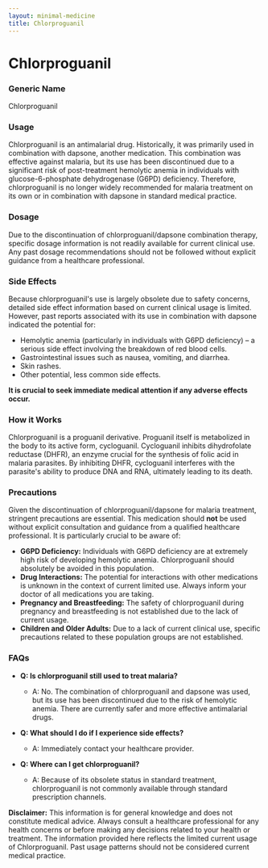 ```yaml
---
layout: minimal-medicine
title: Chlorproguanil
---
```


# Chlorproguanil
### Generic Name
Chlorproguanil

### Usage
Chlorproguanil is an antimalarial drug.  Historically, it was primarily used in combination with dapsone, another medication. This combination was effective against malaria, but its use has been discontinued due to a significant risk of post-treatment hemolytic anemia in individuals with glucose-6-phosphate dehydrogenase (G6PD) deficiency.  Therefore, chlorproguanil is no longer widely recommended for malaria treatment on its own or in combination with dapsone in standard medical practice.


### Dosage
Due to the discontinuation of chlorproguanil/dapsone combination therapy, specific dosage information is not readily available for current clinical use.  Any past dosage recommendations should not be followed without explicit guidance from a healthcare professional.


### Side Effects
Because chlorproguanil's use is largely obsolete due to safety concerns, detailed side effect information based on current clinical usage is limited.  However, past reports associated with its use in combination with dapsone indicated the potential for:

*   Hemolytic anemia (particularly in individuals with G6PD deficiency) – a serious side effect involving the breakdown of red blood cells.
*   Gastrointestinal issues such as nausea, vomiting, and diarrhea.
*   Skin rashes.
*   Other potential, less common side effects.

**It is crucial to seek immediate medical attention if any adverse effects occur.**


### How it Works
Chlorproguanil is a proguanil derivative.  Proguanil itself is metabolized in the body to its active form, cycloguanil.  Cycloguanil inhibits dihydrofolate reductase (DHFR), an enzyme crucial for the synthesis of folic acid in malaria parasites. By inhibiting DHFR, cycloguanil interferes with the parasite's ability to produce DNA and RNA, ultimately leading to its death.


### Precautions
Given the discontinuation of chlorproguanil/dapsone for malaria treatment,  stringent precautions are essential. This medication should **not** be used without explicit consultation and guidance from a qualified healthcare professional. It is particularly crucial to be aware of:

*   **G6PD Deficiency:**  Individuals with G6PD deficiency are at extremely high risk of developing hemolytic anemia.  Chlorproguanil should absolutely be avoided in this population.
*   **Drug Interactions:**  The potential for interactions with other medications is unknown in the context of current limited use. Always inform your doctor of all medications you are taking.
*   **Pregnancy and Breastfeeding:**  The safety of chlorproguanil during pregnancy and breastfeeding is not established due to the lack of current usage.
*   **Children and Older Adults:**  Due to a lack of current clinical use, specific precautions related to these population groups are not established.


### FAQs

*   **Q: Is chlorproguanil still used to treat malaria?**
    *   A: No. The combination of chlorproguanil and dapsone was used, but its use has been discontinued due to the risk of hemolytic anemia.  There are currently safer and more effective antimalarial drugs.

*   **Q: What should I do if I experience side effects?**
    *   A: Immediately contact your healthcare provider.


*   **Q: Where can I get chlorproguanil?**
    *   A:  Because of its obsolete status in standard treatment, chlorproguanil is not commonly available through standard prescription channels.


**Disclaimer:** This information is for general knowledge and does not constitute medical advice. Always consult a healthcare professional for any health concerns or before making any decisions related to your health or treatment.  The information provided here reflects the limited current usage of Chlorproguanil.  Past usage patterns should not be considered current medical practice.
